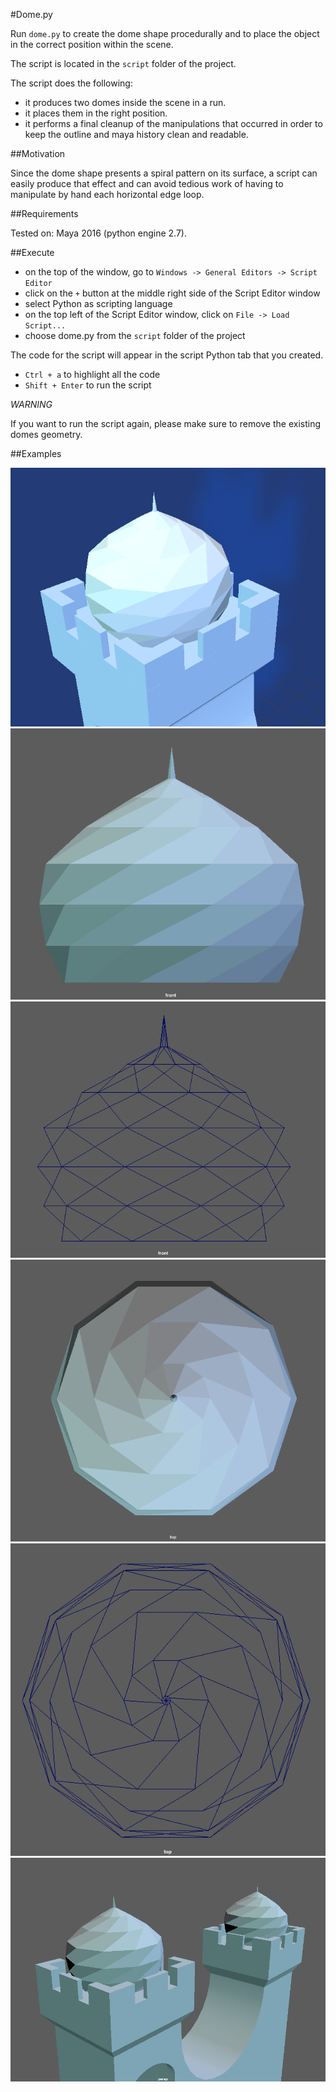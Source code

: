 #Dome.py

Run `dome.py` to create the dome shape procedurally and to place the object in the correct position within the scene.

The script is located in the `script` folder of the project.

The script does the following:

* it produces two domes inside the scene in a run.
* it places them in the right position.
* it performs a final cleanup of the manipulations that occurred in order to keep the outline and maya history clean and readable.

##Motivation

Since the dome shape presents a spiral pattern on its surface, a script can easily produce that effect and can avoid tedious work of having to manipulate by hand each horizontal edge loop.

##Requirements

Tested on: Maya 2016 (python engine 2.7).

##Execute

* on the top of the window, go to `Windows -> General Editors -> Script Editor`
* click on the `+` button at the middle right side of the Script Editor window
* select Python as scripting language
* on the top left of the Script Editor window, click on `File -> Load Script...`
* choose dome.py from the `script` folder of the project

The code for the script will appear in the script Python tab that you created.

* `Ctrl + a` to highlight all the code
* `Shift + Enter` to run the script

_WARNING_

If you want to run the script again, please make sure to remove the existing domes geometry.

##Examples

![alt text](https://github.com/demiaster/CGITools_maya_assignment/blob/master/images/final_dome.png "Final Shape Dome, perspective")
![alt text](https://github.com/demiaster/CGITools_maya_assignment/blob/master/images/front_view_texture.png "Dome, front view and texture")
![alt text](https://github.com/demiaster/CGITools_maya_assignment/blob/master/images/front_view_wireframe.png "Dome, front view and wireframe")
![alt text](https://github.com/demiaster/CGITools_maya_assignment/blob/master/images/top_view_texture.png "Dome, top view and texture")
![alt text](https://github.com/demiaster/CGITools_maya_assignment/blob/master/images/top_view_wireframe.png "Dome, top view and wireframe")
![alt text](https://github.com/demiaster/CGITools_maya_assignment/blob/master/images/final_scene.png "Final scene, perspective and texture")


